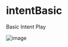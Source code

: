 # intentBasic
Basic Intent Play

![image](https://user-images.githubusercontent.com/68921071/184525389-5decc7a3-fa9d-457a-9bb8-33ca94589ffc.png)
